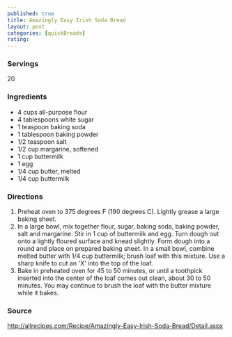 ```yaml
---
published: true
title: Amazingly Easy Irish Soda Bread
layout: post
categories: [quickBreads]
rating: 
---
```

### Servings
20

### Ingredients
- 4 cups all-purpose flour
- 4 tablespoons white sugar
- 1 teaspoon baking soda
- 1 tablespoon baking powder
- 1/2 teaspoon salt
- 1/2 cup margarine, softened
- 1 cup buttermilk
- 1 egg
- 1/4 cup butter, melted
- 1/4 cup buttermilk

### Directions
1. Preheat oven to 375 degrees F (190 degrees C). Lightly grease a large baking sheet.
2. In a large bowl, mix together flour, sugar, baking soda, baking powder, salt and margarine. Stir in 1 cup of buttermilk and egg. Turn dough out onto a lightly floured surface and knead slightly. Form dough into a round and place on prepared baking sheet. In a small bowl, combine melted butter with 1/4 cup buttermilk; brush loaf with this mixture. Use a sharp knife to cut an 'X' into the top of the loaf.
3. Bake in preheated oven for 45 to 50 minutes, or until a toothpick inserted into the center of the loaf comes out clean, about 30 to 50 minutes. You may continue to brush the loaf with the butter mixture while it bakes.

### Source
<a href="http://allrecipes.com/Recipe/Amazingly-Easy-Irish-Soda-Bread/Detail.aspx" target="new">http://allrecipes.com/Recipe/Amazingly-Easy-Irish-Soda-Bread/Detail.aspx</a>
